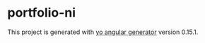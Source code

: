 # portfolio-ni

This project is generated with [yo angular generator](https://github.com/yeoman/generator-angular)
version 0.15.1.
 
 
